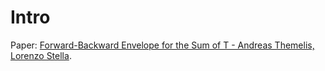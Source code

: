 
# **Intro**

Paper: [Forward-Backward Envelope for the Sum of T - Andreas Themelis, Lorenzo Stella](Forward-Backward%20Envelope%20for%20the%20Sum%20of%20T%20-%20Andreas%20Themelis,%20Lorenzo%20Stella.pdf). 